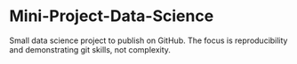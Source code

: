# Mini-Project-Data-Science
Small data science project to publish on GitHub. The focus is reproducibility and demonstrating git skills, not complexity.
